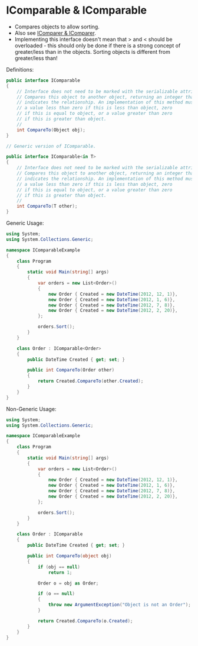 # IComparable & IComparable<T>

- Compares objects to allow sorting.
- Also see [IComparer & IComparer<T>](../Interfaces/IComparer%20&%20IComparer-T.md).
- Implementing this interface doesn't mean that > and < should be overloaded - this should only be done if there is a strong concept of greater/less than in the objects. Sorting objects is different from greater/less than!


Definitions:

```csharp
public interface IComparable
{
    // Interface does not need to be marked with the serializable attribute
    // Compares this object to another object, returning an integer that
    // indicates the relationship. An implementation of this method must return
    // a value less than zero if this is less than object, zero
    // if this is equal to object, or a value greater than zero
    // if this is greater than object.
    //
    int CompareTo(Object obj);
}

// Generic version of IComparable.

public interface IComparable<in T>
{
    // Interface does not need to be marked with the serializable attribute
    // Compares this object to another object, returning an integer that
    // indicates the relationship. An implementation of this method must return
    // a value less than zero if this is less than object, zero
    // if this is equal to object, or a value greater than zero
    // if this is greater than object.
    //
    int CompareTo(T other);
}
```

Generic Usage:


```csharp
using System;
using System.Collections.Generic;

namespace IComparableExample
{
    class Program
    {
        static void Main(string[] args)
        {
            var orders = new List<Order>()
            {
                new Order { Created = new DateTime(2012, 12, 1)},
                new Order { Created = new DateTime(2012, 1, 6)},
                new Order { Created = new DateTime(2012, 7, 8)},
                new Order { Created = new DateTime(2012, 2, 20)},
            };

            orders.Sort();
        }
    }

    class Order : IComparable<Order>
    {
        public DateTime Created { get; set; }

        public int CompareTo(Order other)
        {
            return Created.CompareTo(other.Created);
        }
    }
}
```

Non-Generic Usage:

```csharp
using System;
using System.Collections.Generic;

namespace IComparableExample
{
    class Program
    {
        static void Main(string[] args)
        {
            var orders = new List<Order>()
            {
                new Order { Created = new DateTime(2012, 12, 1)},
                new Order { Created = new DateTime(2012, 1, 6)},
                new Order { Created = new DateTime(2012, 7, 8)},
                new Order { Created = new DateTime(2012, 2, 20)},
            };

            orders.Sort();
        }
    }

    class Order : IComparable
    {
        public DateTime Created { get; set; }

        public int CompareTo(object obj)
        {
            if (obj == null)
                return 1;

            Order o = obj as Order;

            if (o == null)
            {
                throw new ArgumentException("Object is not an Order");
            }

            return Created.CompareTo(o.Created);
        }
    }
}
```
<!--stackedit_data:
eyJoaXN0b3J5IjpbODk5Nzc5MzksNzY1MzMxMzc4XX0=
-->